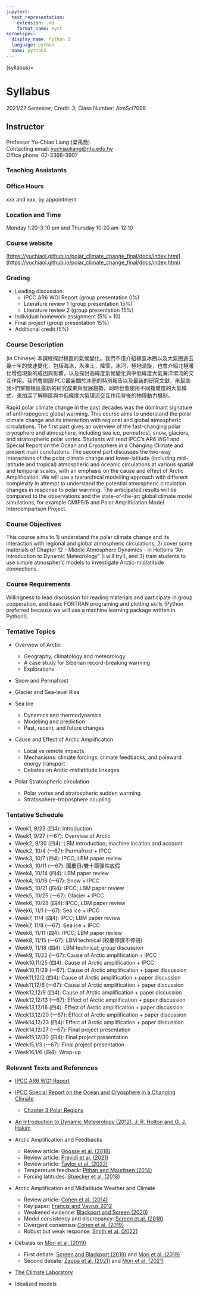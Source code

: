 ```yaml
---
jupytext:
  text_representation:
    extension: .md
    format_name: myst
kernelspec:
  display_name: Python 3
  language: python
  name: python3
---
```


(syllabus)=

# Syllabus

2021/22 Semester; Credit: 3; Class Number: AtmSci7098

## Instructor
Professor Yu-Chiao Liang (梁禹喬)<br>
Contacting email: yuchiaoliang@ntu.edu.tw<br>
Office phone: 02-3366-3907<br>

### Teaching Assistants

### Office Hours
xxx and xxx, by appointment

### Location and Time
Monday 1:20-3:10 pm and Thursday 10:20 am-12:10

### Course website
[https://yuchiaol.github.io/polar_climate_change_final/docs/index.html](https://yuchiaol.github.io/polar_climate_change_final/docs/index.html)


### Grading
- Leading discussion:
  - IPCC AR6 WGI Report (group presentation 0%)
  - Literature review 1 (group presentation 15%)
  - Literature review 2 (group presentation 15%)
- Individual homework assignment (5% x 10)
- Final project (group presentation 15%)
- Additional credit (5%)

### Course Description

(in Chinese) 本課程探討極區的氣候變化。我們不僅介紹極區冰圈以及大氣圈過去幾十年的快速變化，包括海冰，永凍土，降雪，冰河，極地渦旋，也會介紹北極暖
化增強現象的成因與影響，以及探討高緯度氣候變化與中低緯度大氣海洋環流的交互作用。我們會閱讀IPCC最新關於冰圈的特別報告以及最新的研究文獻，來幫助我>們掌握極區最新的研究成果與發展趨勢，同時也會使用不同複雜度的大氣模式，來加深了解極區與中低緯度大氣環流交互作用背後的物理動力機制。

Rapid polar climate change in the past decades was the dominant signature of anthropogenic global warming. This course aims to understand the polar climate change and its interaction with regional and global atmospheric circulations. The first part gives an overview of the fast-changing polar cryosphere and atmosphere, including sea ice, permafrost, snow, glaciers, and stratospheric polar vortex. Students will read IPCC’s AR6 WG1 and Special Report on the Ocean and Cryosphere in a Changing Climate and present main conclusions. The second part discusses the two-way interactions of the polar climate change and lower-latitude (including mid-latitude and tropical) atmospheric and oceanic circulations at various spatial and temporal scales, with an emphasis on the cause and effect of Arctic Amplification. We will use a hierarchical modelling approach with different complexity in attempt to understand the potential atmospheric circulation changes in response to polar warming. The anticipated results will be compared to the observations and the state-of-the-art global climate model simulations, for example CMIP5/6 and Polar Amplification Model Intercomparison Project.

### Course Objectives
This course aims to 1) understand the polar climate change and its interaction with regional and global atmospheric circulations, 2) cover some materials of Chapter 12 - Middle Atmosphere Dynamics - in Holton’s “An Introduction to Dynamic Meteorology” (I will try!), and 3) train students to use simple atmospheric models to investigate Arctic-midlatitude connections.

### Course Requirements
Willingness to lead discussion for reading materials and participate in group cooperation, and basic FORTRAN programing and plotting skills (Python preferred because we will use a machine learning package written in Python!).

### Tentative Topics
- Overview of Arctic
  - Geography, climatology and meteorology
  - A case study for Siberian record-breaking warming
  - Explorations

- Snow and Permafrost

- Glacier and Sea-level Rise

- Sea Ice
  - Dynamics and thermodynamics
  - Modelling and prediction
  - Past, recent, and future changes

- Cause and Effect of Arctic Amplification
  - Local vs remote impacts
  - Mechanisms: climate forcings, climate feedbacks, and poleward energy transport
  - Debates on Arctic-midlatitude linkages

- Polar Stratospheric circulation
  - Polar vortex and stratospheric sudden warming
  - Stratosphere-troposphere coupling

### Tentative Schedule
- Week1, 9/23 (四4): Introduction
- Week1, 9/27 (一67): Overview of Arctic
- Week2, 9/30 (四4): LBM introduction; machine location and account
- Week2, 10/4 (一67): Permafrost + IPCC
- Week3, 10/7 (四4): IPCC; LBM paper review
- Week3, 10/11 (一67): 國慶日/雙十節彈性放假
- Week4, 10/14 (四4): LBM paper review
- Week4, 10/18 (一67): Snow + IPCC
- Week5, 10/21 (四4): IPCC; LBM paper review
- Week5, 10/25 (一67): Glacier + IPCC
- Week6, 10/28 (四4): IPCC; LBM paper review
- Week6, 11/1 (一67): Sea ice + IPCC
- Week7, 11/4 (四4): IPCC; LBM paper review
- Week7, 11/8 (一67): Sea ice + IPCC
- Week8, 11/11 (四4): IPCC; LBM paper review
- Week8, 11/15 (一67): LBM technical (校慶停課不停班)
- Week9, 11/18 (四4): LBM technical; group discussion
- Week9, 11/22 (一67): Cause of Arctic amplification + IPCC
- Week10,11/25 (四4): Cause of Arctic amplification + IPCC
- Week10,11/29 (一67): Cause of Arctic amplification + paper discussion
- Week11,12/2 (四4): Cause of Arctic amplification + paper discussion
- Week11,12/6 (一67): Cause of Arctic amplification + paper discussion
- Week12,12/9 (四4): Cause of Arctic amplification + paper discussion
- Week12,12/13 (一67): Effect of Arctic amplification + paper discussion
- Week13,12/16 (四4): Effect of Arctic amplification + paper discussion
- Week13,12/20 (一67): Effect of Arctic amplification + paper discussion
- Week14,12/23 (四4): Effect of Arctic amplification + paper discussion
- Week14,12/27 (一67): Final project presentation
- Week15,12/30 (四4): Final project presentation
- Week15,1/3 (一67): Final project presentation
- Week16,1/6 (四4): Wrap-up

### Relevant Texts and References
- [IPCC AR6 WG1 Report](https://www.ipcc.ch/report/ar6/wg1/#FullReport)
- [IPCC Special Report on the Ocean and Cryosphere in a Changing Climate](https://www.ipcc.ch/srocc)
  - [Chapter 3 Polar Regions](https://www.ipcc.ch/srocc/chapter/chapter-3-2/)

- [An Introduction to Dynamic Meteorology (2012), J. R. Holton and G. J. Hakim](https://www.amazon.com/Introduction-Dynamic-Meteorology-International-Geophysics/dp/0123848660/ref=asc_df_0123848660/?tag=hyprod-20&linkCode=df0&hvadid=312091458201&hvpos=&hvnetw=g&hvrand=14614331955549249595&hvpone=&hvptwo=&hvqmt=&hvdev=c&hvdvcmdl=&hvlocint=&hvlocphy=9003483&hvtargid=pla-465623449605&psc=1&tag=&ref=&adgrpid=63669393113&hvpone=&hvptwo=&hvadid=312091458201&hvpos=&hvnetw=g&hvrand=14614331955549249595&hvqmt=&hvdev=c&hvdvcmdl=&hvlocint=&hvlocphy=9003483&hvtargid=pla-465623449605)

- Arctic Amplification and Feedbacks
  - Review article: [Goosse et al. (2018)](https://www.nature.com/articles/s41467-018-04173-0)
  - Review article: [Previdi et al. (2021)](https://iopscience.iop.org/article/10.1088/1748-9326/ac1c29)
  - Review article: [Taylor et al. (2022)](https://www.frontiersin.org/journals/earth-science/articles/10.3389/feart.2021.758361/full)
  - Temperature feedback: [Pithan and Mauritsen (2014)](https://www.nature.com/articles/ngeo2071)
  - Forcing latitudes: [Stuecker et al. (2018)](https://www.nature.com/articles/s41558-018-0339-y)

- Arctic Amplification and Midlatitude Weather and Climate
  - Review article: [Cohen et al. (2014)](https://www.nature.com/articles/ngeo2234)
  - Key paper: [Francis and Vavrus 2012](https://agupubs.onlinelibrary.wiley.com/doi/full/10.1029/2012gl051000)
  - Weakened evidence: [Blackport and Screen (2020)](https://www.nature.com/articles/s41558-020-00954-y)
  - Model consistency and discrepancy: [Screen et al. (2018)](https://www.nature.com/articles/s41561-018-0059-y)
  - Divergent consensus [Cohen et al. (2019)](https://www.nature.com/articles/s41558-019-0662-y)
  - Robust but weak response: [Smith et al. (2022)](https://www.nature.com/articles/s41467-022-28283-y)

- Debates on [Mori et al. (2019)](https://www.nature.com/articles/s41558-018-0379-3)
  - First debate: [Screen and Blackport (2019)](https://www.nature.com/articles/s41558-019-0635-1) and [Mori et al. (2019)](https://www.nature.com/articles/s41558-019-0636-0)
  - Second debate: [Zappa et al. (2021)](https://www.nature.com/articles/s41558-020-00982-8) and [Mori et al. (2021)](https://www.nature.com/articles/s41558-020-00983-7)

- [The Climate Laboratory](https://brian-rose.github.io/ClimateLaboratoryBook/home.html)

- Idealized models


